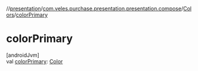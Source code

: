 //[presentation](../../../index.md)/[com.veles.purchase.presentation.presentation.compose](../index.md)/[Colors](index.md)/[colorPrimary](color-primary.md)

# colorPrimary

[androidJvm]\
val [colorPrimary](color-primary.md): [Color](https://developer.android.com/reference/kotlin/androidx/compose/ui/graphics/Color.html)
